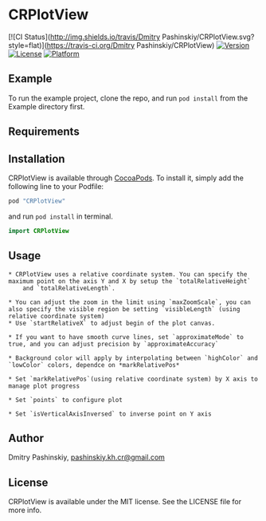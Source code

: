 # CRPlotView

[![CI Status](http://img.shields.io/travis/Dmitry Pashinskiy/CRPlotView.svg?style=flat)](https://travis-ci.org/Dmitry Pashinskiy/CRPlotView)
[![Version](https://img.shields.io/cocoapods/v/CRPlotView.svg?style=flat)](http://cocoapods.org/pods/CRPlotView)
[![License](https://img.shields.io/cocoapods/l/CRPlotView.svg?style=flat)](http://cocoapods.org/pods/CRPlotView)
[![Platform](https://img.shields.io/cocoapods/p/CRPlotView.svg?style=flat)](http://cocoapods.org/pods/CRPlotView)

## Example

To run the example project, clone the repo, and run `pod install` from the Example directory first.

## Requirements

## Installation

CRPlotView is available through [CocoaPods](http://cocoapods.org). To install
it, simply add the following line to your Podfile:

```ruby
pod "CRPlotView"
```
and run `pod install` in terminal.

```swift
import CRPlotView
```

## Usage

    * CRPlotView uses a relative coordinate system. You can specify the maximum point on the axis Y and X by setup the `totalRelativeHeight` 
        and `totalRelativeLength`. 

    * You can adjust the zoom in the limit using `maxZoomScale`, you can also specify the visible region be setting `visibleLength` (using relative coordinate system)
    * Use `startRelativeX` to adjust begin of the plot canvas.

    * If you want to have smooth curve lines, set `approximateMode` to true, and you can adjust precision by `approximateAccuracy`

    * Background color will apply by interpolating between `highColor` and `lowColor` colors, dependce on *markRelativePos*

    * Set `markRelativePos`(using relative coordinate system) by X axis to manage plot progress

    * Set `points` to configure plot

    * Set `isVerticalAxisInversed` to inverse point on Y axis

## Author

Dmitry Pashinskiy, pashinskiy.kh.cr@gmail.com

## License

CRPlotView is available under the MIT license. See the LICENSE file for more info.

